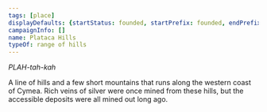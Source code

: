 ```yaml
---
tags: [place]
displayDefaults: {startStatus: founded, startPrefix: founded, endPrefix: destroyed, endStatus: destroyed}
campaignInfo: []
name: Plataca Hills
typeOf: range of hills
---
```

*PLAH-tah-kah*

A line of hills and a few short mountains that runs along the western coast of Cymea. Rich veins of silver were once mined from these hills, but the accessible deposits were all mined out long ago.
